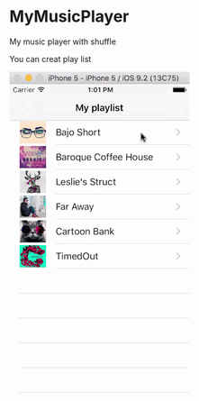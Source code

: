 # MyMusicPlayer
My music player with shuffle


You can creat play list

![alt tag](https://github.com/gandallan/MyMusicPlayer/blob/master/GIFS/ezgif.com-resize.gif)
